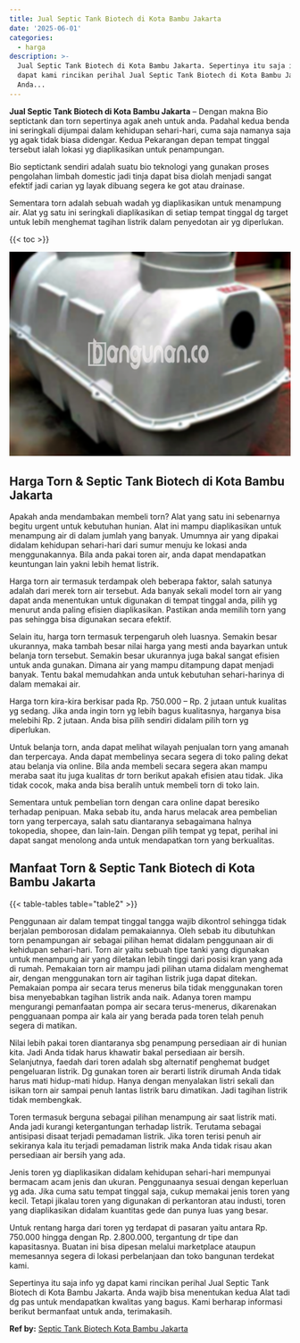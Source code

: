 ```yaml
---
title: Jual Septic Tank Biotech di Kota Bambu Jakarta
date: '2025-06-01'
categories:
  - harga
description: >-
  Jual Septic Tank Biotech di Kota Bambu Jakarta. Sepertinya itu saja info yg
  dapat kami rincikan perihal Jual Septic Tank Biotech di Kota Bambu Jakarta.
  Anda...
---
```


**Jual Septic Tank Biotech di Kota Bambu Jakarta** – Dengan makna Bio septictank dan torn sepertinya agak aneh untuk anda. Padahal kedua benda ini seringkali dijumpai dalam kehidupan sehari-hari, cuma saja namanya saja yg agak tidak biasa didengar. Kedua Pekarangan depan tempat tinggal tersebut ialah lokasi yg diaplikasikan untuk penampungan.

Bio septictank sendiri adalah suatu bio teknologi yang gunakan proses pengolahan limbah domestic jadi tinja dapat bisa diolah menjadi sangat efektif jadi carian yg layak dibuang segera ke got atau drainase.

Sementara torn adalah sebuah wadah yg diaplikasikan untuk menampung air. Alat yg satu ini seringkali diaplikasikan di setiap tempat tinggal dg target untuk lebih menghemat tagihan listrik dalam penyedotan air yg diperlukan.

{{< toc >}}

![Jual Septic Tank Biotech di Kota Bambu Jakarta](/images/jual-bio-septictank-21.png)

## Harga Torn & Septic Tank Biotech di Kota Bambu Jakarta

Apakah anda mendambakan membeli torn? Alat yang satu ini sebenarnya begitu urgent untuk kebutuhan hunian. Alat ini mampu diaplikasikan untuk menampung air di dalam jumlah yang banyak. Umumnya air yang dipakai didalam kehidupan sehari-hari dari sumur menuju ke lokasi anda menggunakannya. Bila anda pakai toren air, anda dapat mendapatkan keuntungan lain yakni lebih hemat listrik.

Harga torn air termasuk terdampak oleh beberapa faktor, salah satunya adalah dari merek torn air tersebut. Ada banyak sekali model torn air yang dapat anda menentukan untuk digunakan di tempat tinggal anda, pilih yg menurut anda paling efisien diaplikasikan. Pastikan anda memilih torn yang pas sehingga bisa digunakan secara efektif.

Selain itu, harga torn termasuk terpengaruh oleh luasnya. Semakin besar ukurannya, maka tambah besar nilai harga yang mesti anda bayarkan untuk belanja torn tersebut. Semakin besar ukurannya juga bakal sangat efisien untuk anda gunakan. Dimana air yang mampu ditampung dapat menjadi banyak. Tentu bakal memudahkan anda untuk kebutuhan sehari-harinya di dalam memakai air.

Harga torn kira-kira berkisar pada Rp. 750.000 – Rp. 2 jutaan untuk kualitas yg sedang. Jika anda ingin torn yg lebih bagus kualitasnya, harganya bisa melebihi Rp. 2 jutaan. Anda bisa pilih sendiri didalam pilih torn yg diperlukan.

Untuk belanja torn, anda dapat melihat wilayah penjualan torn yang amanah dan terpercaya. Anda dapat membelinya secara segera di toko paling dekat atau belanja via online. Bila anda membeli secara segera akan mampu meraba saat itu juga kualitas dr torn berikut apakah efisien atau tidak. Jika tidak cocok, maka anda bisa beralih untuk membeli torn di toko lain.

Sementara untuk pembelian torn dengan cara online dapat beresiko terhadap penipuan. Maka sebab itu, anda harus melacak area pembelian torn yang terpercaya, salah satu diantaranya sebagaimana halnya tokopedia, shopee, dan lain-lain. Dengan pilih tempat yg tepat, perihal ini dapat sangat menolong anda untuk mendapatkan torn yang berkualitas.

## Manfaat Torn & Septic Tank Biotech di Kota Bambu Jakarta

{{< table-tables table="table2" >}}

Penggunaan air dalam tempat tinggal tangga wajib dikontrol sehingga tidak berjalan pemborosan didalam pemakaiannya. Oleh sebab itu dibutuhkan torn penampungan air sebagai pilihan hemat didalam penggunaan air di kehidupan sehari-hari. Torn air yaitu sebuah tipe tanki yang digunakan untuk menampung air yang diletakan lebih tinggi dari posisi kran yang ada di rumah. Pemakaian torn air mampu jadi pilihan utama didalam menghemat air, dengan menggunakan torn air tagihan listrik juga dapat ditekan. Pemakaian pompa air secara terus menerus bila tidak menggunakan toren bisa menyebabkan tagihan listrik anda naik. Adanya toren mampu mengurangi pemanfaatan pompa air secara terus-menerus, dikarenakan pengguanaan pompa air kala air yang berada pada toren telah penuh segera di matikan.

Nilai lebih pakai toren diantaranya sbg penampung persediaan air di hunian kita. Jadi Anda tidak harus khawatir bakal persediaan air bersih. Selanjutnya, faedah dari toren adalah sbg alternatif penghemat budget pengeluaran listrik. Dg gunakan toren air berarti listrik dirumah Anda tidak harus mati hidup-mati hidup. Hanya dengan menyalakan listri sekali dan isikan torn air sampai penuh lantas listrik baru dimatikan. Jadi tagihan listrik tidak membengkak.

Toren termasuk berguna sebagai pilihan menampung air saat listrik mati. Anda jadi kurangi ketergantungan terhadap listrik. Terutama sebagai antisipasi disaat terjadi pemadaman listrik. Jika toren terisi penuh air sekiranya kala itu terjadi pemadaman listrik maka Anda tidak risau akan persediaan air bersih yang ada.

Jenis toren yg diaplikasikan didalam kehidupan sehari-hari mempunyai bermacam acam jenis dan ukuran. Penggunaanya sesuai dengan keperluan yg ada. Jika cuma satu tempat tinggal saja, cukup memakai jenis toren yang kecil. Tetapi jikalau toren yang digunakan di perkantoran atau industi, toren yang diaplikasikan didalam kuantitas gede dan punya luas yang besar.

Untuk rentang harga dari toren yg terdapat di pasaran yaitu antara Rp. 750.000 hingga dengan Rp. 2.800.000, tergantung dr tipe dan kapasitasnya. Buatan ini bisa dipesan melalui marketplace ataupun memesannya segera di lokasi perbelanjaan dan toko bangunan terdekat kami.

Sepertinya itu saja info yg dapat kami rincikan perihal Jual Septic Tank Biotech di Kota Bambu Jakarta. Anda wajib bisa menentukan kedua Alat tadi dg pas untuk mendapatkan kwalitas yang bagus. Kami berharap informasi berikut bermanfaat untuk anda, terimakasih.

**Ref by:** [Septic Tank Biotech Kota Bambu Jakarta](https://id.wikipedia.org/wiki/Septic)
